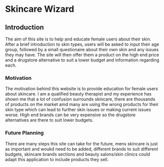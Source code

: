 # Skincare Wizard
## Introduction
The aim of this site is to help and educate female users about 
their skin. After a brief introduction to skin types, users will be 
asked to input their age group, followed by a small questionaire about 
their own skin and any issues they may have.
The site will then offer them a product on the high end price and a 
drugstore alternative to suit a lower budget and information regarding each.

### Motivation
The motivation behind this website is to provide education for female users
about skincare. I am a qualified beauty therapist and my experience has shown me that 
a lot of confusion surrounds skincare, there are thousands of products on the market
amd many are using the wrong products for their skin type which can lead to further 
skin issues or making current issues worse. High end brands can be very expensive so the
drugstore alternatives are there to suit lower budgets.

### Future Planning
There are many steps this site can take for the future, mens skincare is just as important and woukd need
to be added, different brands to suit different budgets, skincare brands sections and 
beauty salons/skin clinics could adapt this application to include products they sell.
